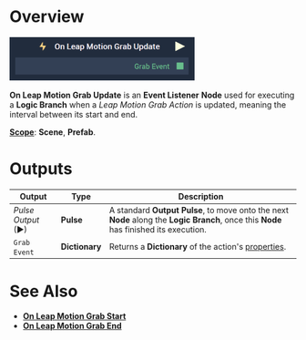 # Overview

![The On Leap Motion Grab Update Node.](../../../.gitbook/assets/onleapmotiongrabupdate.png)

**On Leap Motion Grab Update** is an **Event Listener** **Node** used for executing a **Logic Branch** when a *Leap Motion Grab Action* is updated, meaning the interval between its start and end.

[**Scope**](../../overview.md#scopes): **Scene**, **Prefab**.


# Outputs

|Output|Type|Description|
|---|---|---|
|*Pulse Output* (►)|**Pulse**|A standard **Output Pulse**, to move onto the next **Node** along the **Logic Branch**, once this **Node** has finished its execution.|
| `Grab Event` | **Dictionary** |Returns a **Dictionary** of the action's [properties](README.md#properties). |

# See Also

* [**On Leap Motion Grab Start**](on-leapmotion-grab-start.md)
* [**On Leap Motion Grab End**](on-leapmotion-grab-end.md)

